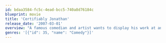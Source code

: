 ```yaml
---
id: bdaa3584-fc5c-4ead-bcc5-740a8d76184c
blueprint: movie
title: 'Certifiably Jonathan'
release_date: '2007-03-01'
overview: "A famous comedian and artist wants to display his work at an art museum. Just when he thinks he's lost his touch, a series of famous comedians drop by to help him rekindle his artistic and comedic spark."
genres: '[{"id": 35, "name": "Comedy"}]'
---
```

